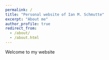 ```yaml
---
permalink: /
title: "Personal website of Ian M. Schmutte"
excerpt: "About me"
author_profile: true
redirect_from: 
  - /about/
  - /about.html
---
```


Welcome to my website
